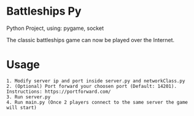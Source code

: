 # Battleships Py
Python Project, using: pygame, socket

The classic battleships game can now be played over the Internet.

# Usage
```
1. Modify server ip and port inside server.py and networkClass.py
2. (Optional) Port forward your choosen port (Default: 14201). Instructions: https://portforward.com/
3. Run server.py
4. Run main.py (Once 2 players connect to the same server the game will start)
```
